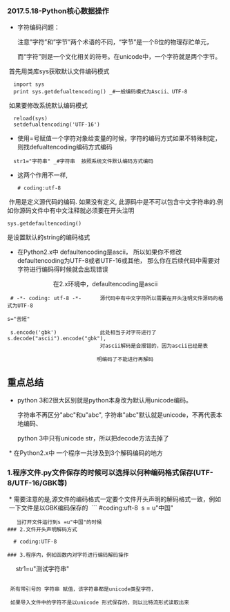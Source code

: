 ###  2017.5.18-Python核心数据操作

* 字符编码问题：

  注意”字符”和”字节”两个术语的不同，“字节”是一个8位的物理存贮单元，
  
  而“字符”则是一个文化相关的符号。在unicode中，一个字符就是两个字节。
  
  首先用类库sys获取默认文件编码模式
```  
  import sys
  print sys.getdefualtencoding() _#一般编码模式为Ascii、UTF-8
```
  如果要修改系统默认编码模式
```
  reload(sys)
  setdefualtencoding('UTF-16')
```  
* 使用=号赋值一个字符对象给变量的时候，字符的编码方式如果不特殊制定，则找defualtencoding编码方式编码
```
  str1="字符串" _#字符串  按照系统文件默认编码方式编码
```

* 这两个作用不一样,
  ```
  # coding:utf-8
  ```
  作用是定义源代码的编码. 如果没有定义, 此源码中是不可以包含中文字符串的.例如你源码文件中有中文注释就必须要在开头注明
 ```
 sys.getdefaultencoding()
 ```
  是设置默认的string的编码格式

* 在Python2.x中 defaultencoding是ascii，
  所以如果你不修改 defaultencoding为UTF-8或者UTF-16或其他，
  那么你在后续代码中需要对字符进行编码得时候就会出现错误
  
                            在2.x环境中，defaultencoding是ascii
  ```
  # -*- coding: utf-8 -*-      源代码中有中文字符所以需要在开头注明文件源码的格式为UTF-8
  
  s="苦短"
  
  s.encode('gbk')              此处相当于对字符进行了 s.decode("ascii").encode("gbk"),
                               对ascii解码是会报错的，因为ascii已经是表                              
                               明编码了不能进行再解码
  ```
 
 
 
## 重点总结
  
  * python 3和2很大区别就是python本身改为默认用unicode编码。

    字符串不再区分"abc"和u"abc", 字符串"abc"默认就是unicode，不再代表本地编码、
    
    python 3中只有unicode str，所以把decode方法去掉了
  
  * 在Python2.x中 一个程序一共涉及到3个解码编码的地方
  
### 1.程序文件.py文件保存的时候可以选择以何种编码格式保存(UTF-8/UTF-16/GBK等)
  * 需要注意的是,源文件的编码格式一定要个文件开头声明的解码格式一致，例如
    一下文件是以GBK编码保存的
  ```
  #coding:uft-8 
  s = u"中国"    
  ```
    当打开文件运行到s =u"中国"的时候
### 2.文件开头声明解码方式
  ```
      # coding:UTF-8
  ```
### 3.程序内，例如函数内对字符进行编码解码操作
  ```
      str1=u"测试字符串"  
  ```
  
  所有带引号的 字符串 赋值，该字符串都是unicode类型字符，
  
  如果导入文件中的字符不是以unicode 形式保存的，则以比特流形式读取出来
